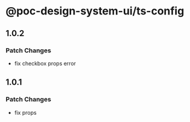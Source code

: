 # @poc-design-system-ui/ts-config

## 1.0.2

### Patch Changes

- fix checkbox props error

## 1.0.1

### Patch Changes

- fix props
